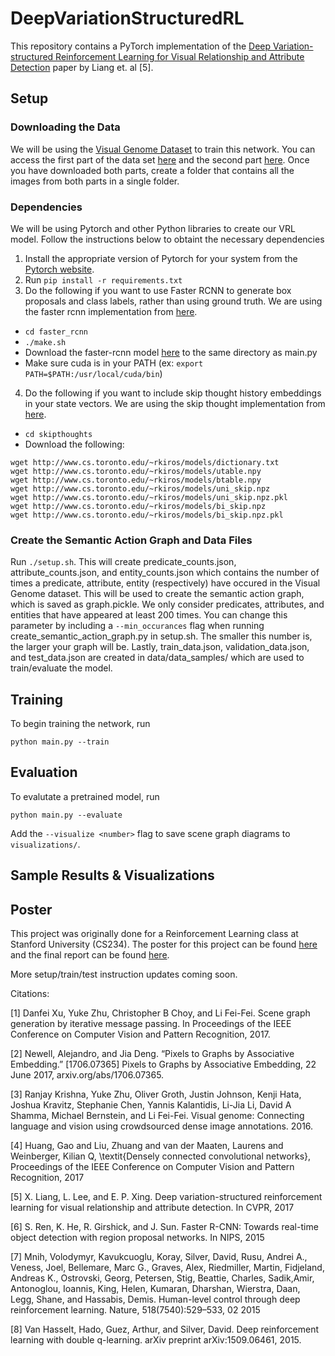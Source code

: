 # DeepVariationStructuredRL
This repository contains a PyTorch implementation of the [Deep Variation-structured Reinforcement Learning for Visual Relationship and Attribute Detection](https://arxiv.org/abs/1703.03054) paper by Liang et. al [5].

## Setup

### Downloading the Data
We will be using the [Visual Genome Dataset](http://visualgenome.org) to train this network. You can access the first part of the data set [here](https://cs.stanford.edu/people/rak248/VG_100K_2/images.zip) and the second part [here](https://cs.stanford.edu/people/rak248/VG_100K_2/images2.zip). Once you have downloaded both parts, create a folder that contains all the images from both parts in a single folder.

### Dependencies
We will be using Pytorch and other Python libraries to create our VRL model. Follow the instructions below to obtaint the necessary dependencies

1. Install the appropriate version of Pytorch for your system from the [Pytorch website](http://pytorch.org/).
2. Run `pip install -r requirements.txt`
3. Do the following if you want to use Faster RCNN to generate box proposals and class labels, rather than using ground truth. We are using the faster rcnn implementation from [here](https://github.com/longcw/faster_rcnn_pytorch).
* `cd faster_rcnn`
* `./make.sh`
* Download the faster-rcnn model [here](https://drive.google.com/open?id=0B4pXCfnYmG1WOXdpYVFybWxiZFE) to the same directory as main.py
* Make sure cuda is in your PATH (ex: `export PATH=$PATH:/usr/local/cuda/bin`)
4. Do the following if you want to include skip thought history embeddings in your state vectors. We are using the skip thought implementation from [here](https://github.com/ryankiros/skip-thoughts).
* `cd skipthoughts`
* Download the following:
<pre><code>wget http://www.cs.toronto.edu/~rkiros/models/dictionary.txt
wget http://www.cs.toronto.edu/~rkiros/models/utable.npy
wget http://www.cs.toronto.edu/~rkiros/models/btable.npy
wget http://www.cs.toronto.edu/~rkiros/models/uni_skip.npz
wget http://www.cs.toronto.edu/~rkiros/models/uni_skip.npz.pkl
wget http://www.cs.toronto.edu/~rkiros/models/bi_skip.npz
wget http://www.cs.toronto.edu/~rkiros/models/bi_skip.npz.pkl</code></pre>

### Create the Semantic Action Graph and Data Files
Run `./setup.sh`. This will create predicate_counts.json, attribute_counts.json, and entity_counts.json which contains the number of times a predicate, attribute, entity (respectively) have occured in the Visual Genome dataset. This will be used to create the semantic action graph, which is saved as graph.pickle. We only consider predicates, attributes, and entities that have appeared at least 200 times. You can change this parameter by including a `--min_occurances` flag when running create_semantic_action_graph.py in setup.sh. The smaller this number is, the larger your graph will be. Lastly, train_data.json, validation_data.json, and test_data.json are created in data/data_samples/ which are used to train/evaluate the model.  

## Training
To begin training the network, run

`python main.py --train`

## Evaluation
To evalutate a pretrained model, run

`python main.py --evaluate`

Add the `--visualize <number>` flag to save <number> scene graph diagrams to `visualizations/`.
  
## Sample Results & Visualizations

## Poster
This project was originally done for a Reinforcement Learning class at Stanford University (CS234). The poster for this project can be found [here](https://docs.google.com/presentation/d/1DKUT8oT75fstDhadKfCuODS3zHz26Mn1Oj9NvumFZQM/edit?usp=sharing) and the final report can be found [here](https://drive.google.com/file/d/10y1mYCvm7Q6Y4HLyBAmX2neYFcGwUl9x/view?usp=sharing).

More setup/train/test instruction updates coming soon.


Citations:

[1] Danfei Xu, Yuke Zhu, Christopher B Choy, and Li Fei-Fei. Scene graph generation by iterative message passing. In Proceedings of the IEEE Conference on Computer Vision and Pattern Recognition, 2017.

[2] Newell, Alejandro, and Jia Deng. “Pixels to Graphs by Associative Embedding.” [1706.07365] Pixels to Graphs by Associative Embedding, 22 June 2017, arxiv.org/abs/1706.07365.

[3] Ranjay Krishna, Yuke Zhu, Oliver Groth, Justin Johnson, Kenji Hata, Joshua Kravitz, Stephanie Chen, Yannis Kalantidis, Li-Jia Li, David A Shamma, Michael Bernstein, and Li Fei-Fei. Visual genome: Connecting language and vision using crowdsourced dense image annotations. 2016.


[4] Huang, Gao and Liu, Zhuang and van der Maaten, Laurens and Weinberger, Kilian Q, \textit{Densely connected convolutional networks}, Proceedings of the IEEE Conference on Computer Vision and Pattern Recognition, 2017

[5] X. Liang, L. Lee, and E. P. Xing. Deep variation-structured reinforcement
learning for visual relationship and attribute detection. In
CVPR, 2017

[6] S. Ren, K. He, R. Girshick, and J. Sun. Faster R-CNN: Towards
real-time object detection with region proposal networks. In NIPS,
2015

[7] Mnih, Volodymyr, Kavukcuoglu, Koray, Silver, David,
Rusu, Andrei A., Veness, Joel, Bellemare, Marc G.,
Graves, Alex, Riedmiller, Martin, Fidjeland, Andreas K.,
Ostrovski, Georg, Petersen, Stig, Beattie, Charles, Sadik,Amir, Antonoglou, Ioannis, King, Helen, Kumaran,
Dharshan, Wierstra, Daan, Legg, Shane, and Hassabis,
Demis. Human-level control through deep reinforcement
learning. Nature, 518(7540):529–533, 02 2015

[8] Van Hasselt, Hado, Guez, Arthur, and Silver, David. Deep
reinforcement learning with double q-learning. arXiv
preprint arXiv:1509.06461, 2015.
